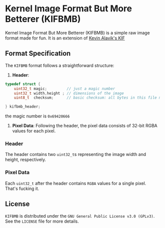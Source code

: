 # Kernel Image Format But More Betterer (KIFBMB)

Kernel Image Format But More Betterer (KIFBMB) is a simple raw image format made for fun.
It is an extension of [Kevin Alavik's KIF](https://kevinalavik.github.io/kif.html)

## Format Specification

The `KIFBMB` format follows a straightforward structure:

1. **Header**:
```C
typedef struct {
    uint32_t magic;         // just a magic number 
    uint32_t width,height ; // dimensions of the image
    uint8_t  checksum;      // basic checksum: all bytes in this file must add up to 0

} kifbmb_header;
```
the magic number is `0x69420666`
1. **Pixel Data**: Following the header, the pixel data consists of 32-bit RGBA values for each pixel.

### Header
The header contains two `uint32_t`s representing the image width and height, respectively.

### Pixel Data
Each `uint32_t` after the header contains `RGBA` values for a single pixel. That's fucking it.

## License
`KIFBMB` is distributed under the `GNU General Public License v3.0 (GPLv3)`. See the `LICENSE` file for more details.
